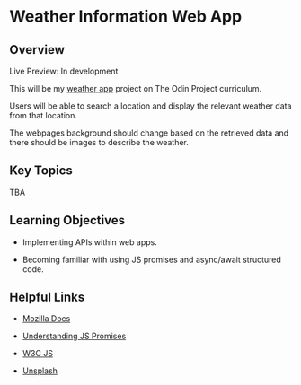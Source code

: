 # Weather Information Web App

<h2> Overview </h2>

Live Preview: In development

This will be my <a href='https://www.theodinproject.com/lessons/node-path-javascript-weather-app'>weather app</a> project on The Odin Project curriculum.

Users will be able to search a location and display the relevant weather data from that location.

The webpages background should change based on the retrieved data and there should be images to describe the weather.

<h2> Key Topics </h2>

TBA

<h2> Learning Objectives </h2>

- Implementing APIs within web apps.

- Becoming familiar with using JS promises and async/await structured code.

<h2> Helpful Links </h2>

- <a href ='https://developer.mozilla.org/en-US/'>Mozilla Docs</a>

- <a href="https://www.digitalocean.com/community/tutorials/understanding-javascript-promises">Understanding JS Promises</a>

- <a href='https://www.w3schools.com/js/default.asp'>W3C JS</a>

- <a href='https://unsplash.com/'>Unsplash</a>
